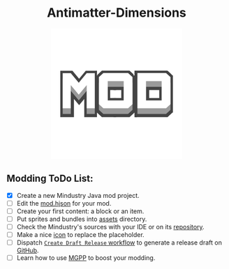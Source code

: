 <div align = center>

# Antimatter-Dimensions

![Mod Icon](icon.png)

</div>

## Modding ToDo List:

- [x] Create a new Mindustry Java mod project.
- [ ] Edit the [mod.hjson](mod.hjson) for your mod.
- [ ] Create your first content: a block or an item.
- [ ] Put sprites and bundles into [assets](assets) directory.
- [ ] Check the Mindustry's sources with your IDE or on its [repository](https://github.com/Anuken/Mindustry).
- [ ] Make a nice [icon](icon.png) to replace the placeholder.
- [ ] Dispatch [`Create Draft Release` workflow](https://github.com/nonf-qual/Antimatter-Dimensions/actions/workflows/ReleaseDraft.yaml) to generate a release draft on [GitHub](https://github.com/nonf-qual/Antimatter-Dimensions/releases).
- [ ] Learn how to use [MGPP](https://plumygames.github.io/mgpp/) to boost your modding.
